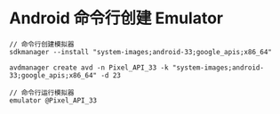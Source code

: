 # Android 命令行创建 Emulator

```shell
// 命令行创建模拟器
sdkmanager --install "system-images;android-33;google_apis;x86_64"

avdmanager create avd -n Pixel_API_33 -k "system-images;android-33;google_apis;x86_64" -d 23

// 命令行运行模拟器
emulator @Pixel_API_33
```